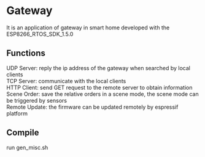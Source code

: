 # Gateway
It is an application of gateway in smart home developed with the ESP8266_RTOS_SDK_1.5.0

## Functions
UDP Server: reply the ip address of the gateway when searched by local clients  
TCP Server: communicate with the local clients  
HTTP Client: send GET request to the remote server to obtain information  
Scene Order: save the relative orders in a scene mode, the scene mode can be triggered by sensors  
Remote Update: the firmware can be updated remotely by espressif platform  

## Compile
run gen_misc.sh
